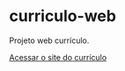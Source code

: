 # curriculo-web
 Projeto web currículo.

<a href="https://tainamorais.github.io/curriculo-web/site-curriculo/index.html">Acessar o site do currículo</a>
